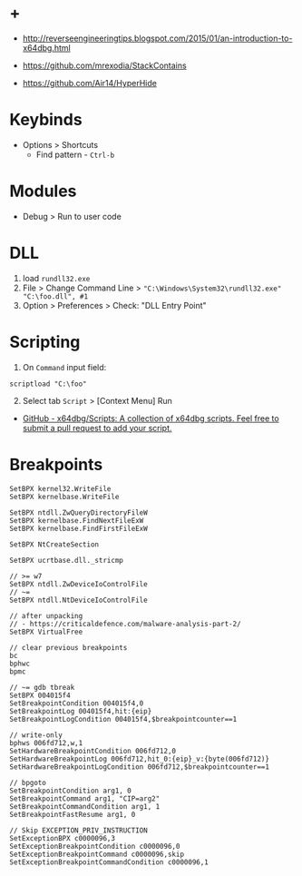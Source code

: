 # +

- http://reverseengineeringtips.blogspot.com/2015/01/an-introduction-to-x64dbg.html

- https://github.com/mrexodia/StackContains
- https://github.com/Air14/HyperHide

# Keybinds

- Options > Shortcuts
    - Find pattern - `Ctrl-b`

# Modules

- Debug > Run to user code

# DLL

1. load `rundll32.exe`
2. File > Change Command Line > `"C:\Windows\System32\rundll32.exe" "C:\foo.dll", #1`
3. Option > Preferences > Check: "DLL Entry Point"

# Scripting

1. On `Command` input field:

```
scriptload "C:\foo"
```

2. Select tab `Script` > [Context Menu] Run

- [GitHub \- x64dbg/Scripts: A collection of x64dbg scripts\. Feel free to submit a pull request to add your script\.](https://github.com/x64dbg/Scripts/)

# Breakpoints

```
SetBPX kernel32.WriteFile
SetBPX kernelbase.WriteFile

SetBPX ntdll.ZwQueryDirectoryFileW
SetBPX kernelbase.FindNextFileExW
SetBPX kernelbase.FindFirstFileExW

SetBPX NtCreateSection

SetBPX ucrtbase.dll._stricmp

// >= w7
SetBPX ntdll.ZwDeviceIoControlFile
// ~=
SetBPX ntdll.NtDeviceIoControlFile

// after unpacking
// - https://criticaldefence.com/malware-analysis-part-2/
SetBPX VirtualFree

// clear previous breakpoints
bc
bphwc
bpmc

// ~= gdb tbreak
SetBPX 004015f4
SetBreakpointCondition 004015f4,0
SetBreakpointLog 004015f4,hit:{eip}
SetBreakpointLogCondition 004015f4,$breakpointcounter==1

// write-only
bphws 006fd712,w,1
SetHardwareBreakpointCondition 006fd712,0
SetHardwareBreakpointLog 006fd712,hit_0:{eip}_v:{byte(006fd712)}
SetHardwareBreakpointLogCondition 006fd712,$breakpointcounter==1

// bpgoto
SetBreakpointCondition arg1, 0
SetBreakpointCommand arg1, "CIP=arg2"
SetBreakpointCommandCondition arg1, 1
SetBreakpointFastResume arg1, 0

// Skip EXCEPTION_PRIV_INSTRUCTION
SetExceptionBPX c0000096,3
SetExceptionBreakpointCondition c0000096,0
SetExceptionBreakpointCommand c0000096,skip
SetExceptionBreakpointCommandCondition c0000096,1
```

